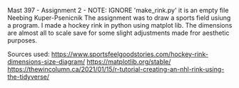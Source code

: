 Mast 397 - Assignment 2 - NOTE: IGNORE 'make_rink.py' it is an empty file 
Neebing Kuper-Psenicnik
The assignment was to draw a sports field usiung a program. I made a hockey rink in python using matplot lib. The dimensions are almost all to scale save for some slight adjustments made fror aesthetic purposes. 


Sources used:
https://www.sportsfeelgoodstories.com/hockey-rink-dimensions-size-diagram/
https://matplotlib.org/stable/
https://thewincolumn.ca/2021/01/15/r-tutorial-creating-an-nhl-rink-using-the-tidyverse/
